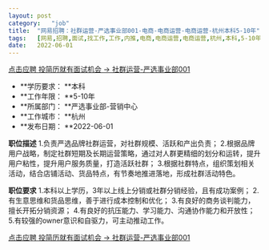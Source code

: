 ```yaml
---
layout:	post
category:	"job"
title:	"网易招聘：社群运营-严选事业部001-电商-电商运营-电商运营-杭州本科5-10年"
tags:	[网易,招聘,面试,找工作,工作,内推,电商,电商运营,电商运营,杭州,本科,5-10年]
date:	2022-06-01
---
```


[点击应聘 投简历就有面试机会 -> 社群运营-严选事业部001](http://mobile.bole.netease.com/bole/boleDetail?id=37737&employeeId=346f03c3cda5f04c&key=all)



- **学历要求： **本科
- **工作年限： **5-10年
- **所属部门： **严选事业部-营销中心
- **工作城市： **杭州
- **发布日期： **2022-06-01



**职位描述**
1.负责严选品牌社群运营，对社群规模、活跃和产出负责；
2.根据品牌用户战略，制定社群短期及长期运营策略，通过对人群更精细的划分和运转，提升用户粘性，提升用户服务质量，打造活跃社群；
3.根据社群特点，组织策划相关活动，结合店铺活动、货品特点，有节奏地推进落地，形成社群活动特色。



**职位要求**
1.本科以上学历，3年以上线上分销或社群分销经验，且有成功案例；
2.有生意思维和货品思维，善于进行成本控制和优化；
3.有良好的商务谈判能力，擅长开拓分销资源；
4.有良好的抗压能力、学习能力、沟通协作能力和开放性；
5.有较强的owner意识和自驱力，可主动推动工作。



[点击应聘 投简历就有面试机会 -> 社群运营-严选事业部001](http://mobile.bole.netease.com/bole/boleDetail?id=37737&employeeId=346f03c3cda5f04c&key=all)